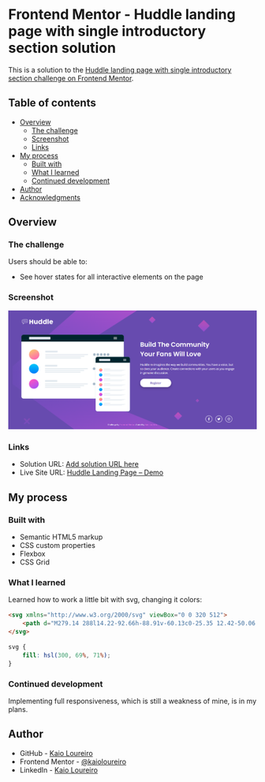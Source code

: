# Frontend Mentor - Huddle landing page with single introductory section solution

This is a solution to the [Huddle landing page with single introductory section challenge on Frontend Mentor](https://www.frontendmentor.io/challenges/huddle-landing-page-with-a-single-introductory-section-B_2Wvxgi0).

## Table of contents

- [Overview](#overview)
  - [The challenge](#the-challenge)
  - [Screenshot](#screenshot)
  - [Links](#links)
- [My process](#my-process)
  - [Built with](#built-with)
  - [What I learned](#what-i-learned)
  - [Continued development](#continued-development)
- [Author](#author)
- [Acknowledgments](#acknowledgments)

## Overview

### The challenge

Users should be able to:

- See hover states for all interactive elements on the page

### Screenshot

![Huddle Landing Page](./screenshot.png)

### Links

- Solution URL: [Add solution URL here](https://your-solution-url.com)
- Live Site URL: [Huddle Landing Page – Demo](https://kaioloureiro.github.io/Huddle/)

## My process

### Built with

- Semantic HTML5 markup
- CSS custom properties
- Flexbox
- CSS Grid

### What I learned

Learned how to work a little bit with svg, changing it colors:

```html
<svg xmlns="http://www.w3.org/2000/svg" viewBox="0 0 320 512">
	<path d="M279.14 288l14.22-92.66h-88.91v-60.13c0-25.35 12.42-50.06 52.24-50.06h40.42V6.26S260.43 0 225.36 0c-73.22 0-121.08 44.38-121.08 124.72v70.62H22.89V288h81.39v224h100.17V288z" />
</svg>
```
```css
svg {
	fill: hsl(300, 69%, 71%);
}
```
### Continued development

Implementing full responsiveness, which is still a weakness of mine, is in my plans.

## Author

- GitHub - [Kaio Loureiro](https://github.com/kaioloureiro)
- Frontend Mentor - [@kaioloureiro](https://www.frontendmentor.io/profile/kaioloureiro)
- LinkedIn - [Kaio Loureiro](https://www.linkedin.com/in/kaioloureiro/)
